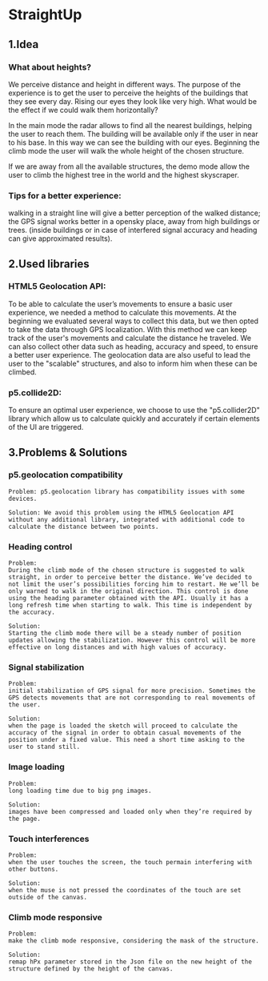# StraightUp

## 1.Idea

### What about heights?
We perceive distance and height in different ways.
The purpose of the experience is to get the user to perceive the heights of the buildings that they see every day. Rising our eyes they look like very high. What would be the effect if we could walk them horizontally?

In the main mode the radar allows to find all the nearest buildings, helping the user to reach them. The building will be available only if the user in near to his base. In this way we can see the building with our eyes. Beginning the climb mode the user will walk the whole height of the chosen structure.

If we are away from all the available structures, the demo mode allow the user to climb the highest tree in the world and the highest skyscraper.

### Tips for a better experience:
walking in a straight line will give a better perception of the walked distance;
the GPS signal works better in a opensky place, away from high buildings or trees.
            (inside buildings or in case of interfered signal accuracy and heading can give approximated results).

## 2.Used libraries

### HTML5 Geolocation API:

To be able to calculate the user’s movements to ensure a basic user experience, we needed a method to calculate this movements.
At the beginning we evaluated several ways to collect this data, but we then opted to take the data through GPS localization. With this method we can keep track of the user's movements and calculate the distance he traveled. We can also collect other data such as heading, accuracy and speed, to ensure a better user experience. The geolocation data are also useful to lead the user to the "scalable" structures, and also to inform him when these can be climbed.

### p5.collide2D:

To ensure an optimal user experience, we choose to use the "p5.collider2D" library which allow us to calculate quickly and accurately if certain elements of the UI are triggered.

## 3.Problems & Solutions

### p5.geolocation compatibility
```
Problem: p5.geolocation library has compatibility issues with some devices.
```
```
Solution: We avoid this problem using the HTML5 Geolocation API without any additional library, integrated with additional code to calculate the distance between two points.
```
### Heading control
```
Problem: 
During the climb mode of the chosen structure is suggested to walk straight, in order to perceive better the distance. We’ve decided to not limit the user’s possibilities forcing him to restart. He we’ll be only warned to walk in the original direction. This control is done using the heading parameter obtained with the API. Usually it has a long refresh time when starting to walk. This time is independent by the accuracy. 
```
```
Solution: 
Starting the climb mode there will be a steady number of position updates allowing the stabilization. However this control will be more effective on long distances and with high values of accuracy. 
```
### Signal stabilization
```
Problem: 
initial stabilization of GPS signal for more precision. Sometimes the GPS detects movements that are not corresponding to real movements of the user.
```
```
Solution:
when the page is loaded the sketch will proceed to calculate the accuracy of the signal in order to obtain casual movements of the position under a fixed value. This need a short time asking to the user to stand still.
```
### Image loading
```
Problem: 
long loading time due to big png images.
```
```
Solution: 
images have been compressed and loaded only when they’re required by the page.
```
### Touch interferences
```
Problem: 
when the user touches the screen, the touch permain interfering with other buttons.
```
```
Solution: 
when the muse is not pressed the coordinates of the touch are set outside of the canvas.
```
### Climb mode responsive
```
Problem: 
make the climb mode responsive, considering the mask of the structure.
```
```
Solution: 
remap hPx parameter stored in the Json file on the new height of the structure defined by the height of the canvas.



